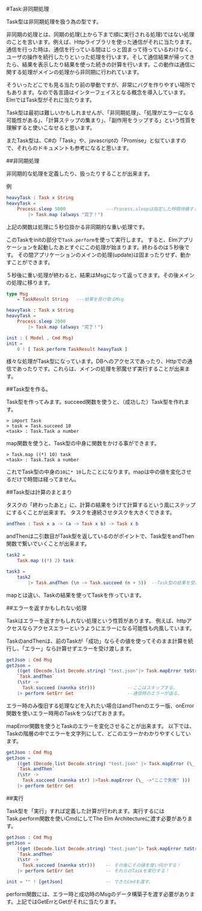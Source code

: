 #Task:非同期処理

Task型は非同期処理を扱う為の型です。

非同期の処理とは、同期の処理(上から下まで順に実行される処理)ではない処理のことを言います。例えば、Httpライブラリを使った通信がそれに当たります。通信を行った時は、通信を行っている間はじっと固まって待っているわけなく、ユーザの操作を続行したりといった処理を行います。そして通信結果が帰ってきたら、結果を表示したり結果を使った続きの計算を行います。この動作は通信に関する処理がメインの処理から非同期に行われています。

そういったどこでも見る当たり前の挙動ですが、非常にバグを作りやすい場所でもあります。なので各言語はインターフェイスとなる概念を導入しています。ElmではTask型がそれに当たります。

Task型は最初は難しいかもしれませんが、「非同期処理」、「処理がエラーになる可能性がある」、「計算ステップの集まり」、「副作用をラップする」という性質を理解すると使いこなせると思います。

またTask型は、C#の「Task」や、javascriptの「Promise」と似ていますので、それらのドキュメントも参考になると思います。

##非同期処理

非同期的な処理を定義したり、扱ったりすることが出来ます。

例

```elm
heavyTask : Task x String
heavyTask =
    Process.sleep 5000               ---Process.sleepは指定した時間待機する関数
        |> Task.map (always "完了！")

```

上記の関数は処理に５秒位掛かる非同期的な重い処理です。

このTaskをinitの部分で`Task.perform`を使って実行します。
すると、Elmアプリケーションを起動したあとすぐにこの処理が始まります。終わるのは５秒後です。
その間アプリケーションのメインの処理(update)は固まったりせず、動かすことができます。

５秒後に重い処理が終わると、結果はMsgになって返ってきます。その後メインの処理に移ります。

```elm
type Msg
    = TaskResult String   ---結果を受け取るMsg

heavyTask : Task x String
heavyTask =
    Process.sleep 2000
        |> Task.map (always "完了！")

init : ( Model , Cmd Msg)
init =
    0 ! [ Task.perform TaskResult heavyTask ]

```

様々な処理がTask型になっています。DBへのアクセスであったり、Httpでの通信であったりです。これらは、メインの処理を邪魔せず実行することが出来ます。

##Task型を作る。

Task型を作ってみます。succeed関数を使うと、（成功した）Task型を作れます。

```
> import Task
> task = Task.succeed 10
<task> : Task.Task a number

```

map関数を使うと、Task型の中身に関数をかける事ができます。

```
> Task.map ((*) 10) task
<task> : Task.Task a number
```

これでTask型の中身の`10`に`* 10`したことになります。mapは中の値を変化させるだけで時間は経ってません。

##Task型は計算のまとまり

タスクの「終わったあと」に、計算の結果をうけて計算するという風にステップにするくことが出来ます。
タスクを連続させタスクを大きくできます。

```elm
andThen : Task x a -> (a -> Task x b) -> Task x b
```

andThenは二引数目がTask型を返しているのがポイントで、Task型をandThen関数で繋いでいくことが出来ます。


```elm
task2 =
    Task.map ((*) 2) task

task3 =
    task2
        |> Task.andThen (\n -> Task.succeed (n + 5))  --Task型の結果を受け取って新しいTaskを作る。
```

mapとは違い、Taskの結果を使ってTaskを作っています。

##エラーを返すかもしれない処理

Taskはエラーを返すかもしれない処理という性質があります。
例えば、httpアクセスならアクセスエラーというようにエラーになる可能性も内風しています。

TaskのandThenは、前のTaskが「成功」ならその値を使ってそのまま計算を続行し、「エラー」なら計算せずエラーを受け渡します。

```elm
getJson : Cmd Msg
getJson =
    ((get (Decode.list Decode.string) "test.json"|> Task.mapError toString) --アクセスするタスクがエラーになると
    `Task.andThen`
    (\str ->
      Task.succeed (nannka str)))            --ここはスキップする。
    |> perform GetErr Get                    --通信時のエラーが返る。

```

エラー時のみ復旧する処理などを入れたい場合はandThenのエラー版、onError関数を使いエラー時用のTaskをつなげておきます。

mapError関数を使うとTaskのエラーを変化させることが出来ます。
以下では、Taskの階層の中でエラーを文字列にして、どこのエラーかわかりやすくしています。

```elm
getJson : Cmd Msg
getJson =
    ((get (Decode.list Decode.string) "test.json" |> Task.mapError (\_ -> "通信エラー！"))  --getのTaskのエラーを変化。
    `Task.andThen`
    (\str ->
      Task.succeed (nannka str) |>Task.mapError (\_ ->"ここで失敗" )))  --次のTaskはこのエラーを返す。
    |> perform GetErr Get
```

##実行

Task型を「実行」すれば定義した計算が行われます。実行するにはTask.perform関数を使いCmdにしてThe Elm Architectureに渡す必要があります。

```elm
getJson : Cmd Msg
getJson =
    ((get (Decode.list Decode.string) "test.json"|> Task.mapError toString) --通信するTask
    `Task.andThen`
    (\str ->
      Task.succeed (nannka str)))    -- その後にその値を使い何かする！
    |> perform GetErr Get            -- それらのTaskを実行する！

init = "" ! [getJson]                -- できたCmdを渡す。
```

perform関数には、エラー時と成功時のMsgのデータ構築子を渡す必要があります。上記ではGetErrとGetがそれに当たります。
